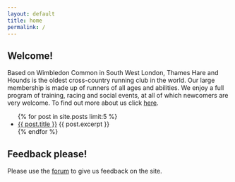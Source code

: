 ```yaml
---
layout: default
title: home
permalink: /
---
```


<h2>Welcome!</h2>
<p>Based on Wimbledon Common in South West London, Thames Hare and Hounds is the oldest cross-country running club in the world. Our large membership is made up of runners of all ages and abilities. We enjoy a full program of training, racing and social events, at all of which newcomers are very welcome. To find out more about us click <a href="/about/">here</a>.</p>

<ul>
  {% for post in site.posts limit:5 %}
    <li>
      <a href="{{ post.url }}">{{ post.title }}</a>
      {{ post.excerpt }}
    </li>
  {% endfor %}
</ul>

<h2>Feedback please!</h2>

Please use the <a href="http://forum.thh.run/">forum</a> to give us feedback on the site.

